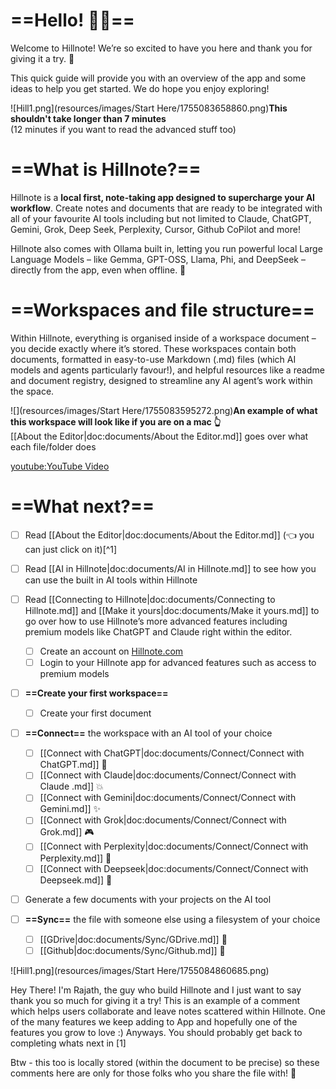 # **==Hello! 👋🏽==**

Welcome to Hillnote! We’re so excited to have you here and thank you for giving it a try. 🎉

This quick guide will provide you with an overview of the app and some ideas to help you get started. We do hope you enjoy exploring!

![Hill1.png](resources/images/Start Here/1755083658860.png)**This shouldn't take longer than 7 minutes**  
(12 minutes if you want to read the advanced stuff too)

# ==What is Hillnote?==

Hillnote is a **local first, note-taking app designed to supercharge your AI workflow**. Create notes and documents that are ready to be integrated with all of your favourite AI tools including but not limited to Claude, ChatGPT, Gemini, Grok, Deep Seek, Perplexity, Cursor, Github CoPilot and more!

Hillnote also comes with Ollama built in, letting you run powerful local Large Language Models – like Gemma, GPT-OSS, Llama, Phi, and DeepSeek – directly from the app, even when offline. 🎉

# ==Workspaces and file structure==

Within Hillnote, everything is organised inside of a workspace document – you decide exactly where it’s stored. These workspaces contain both documents, formatted in easy-to-use Markdown (.md) files (which AI models and agents particularly favour!), and helpful resources like a readme and document registry, designed to streamline any AI agent’s work within the space.

![](resources/images/Start Here/1755083595272.png)**An example of what this workspace will look like if you are on a mac 👆**  
[[About the Editor|doc:documents/About the Editor.md]] goes over what each file/folder does

[youtube:YouTube Video](mj0R5GblJ0M)

# ==What next?==

- [ ] Read [[About the Editor|doc:documents/About the Editor.md]] (👈 you can just click on it)[^1]
- [ ] Read [[AI in Hillnote|doc:documents/AI in Hillnote.md]] to see how you can use the built in AI tools within Hillnote
- [ ] Read [[Connecting to Hillnote|doc:documents/Connecting to Hillnote.md]] and [[Make it yours|doc:documents/Make it yours.md]] to go over how to use Hillnote’s more advanced features including premium models like ChatGPT and Claude right within the editor.

  
  - [ ] Create an account on [Hillnote.com](http://Hillnote.com)
  - [ ] Login to your Hillnote app for advanced features such as access to premium models
- [ ] **==Create your first workspace==**

  
  - [ ] Create your first document
- [ ] **==Connect==** the workspace with an AI tool of your choice

  
  - [ ] [[Connect with ChatGPT|doc:documents/Connect/Connect with ChatGPT.md]] 🎈
  - [ ] [[Connect with Claude|doc:documents/Connect/Connect with Claude .md]] 💥
  - [ ] [[Connect with Gemini|doc:documents/Connect/Connect with Gemini.md]] ✨
  - [ ] [[Connect with Grok|doc:documents/Connect/Connect with Grok.md]] 🎮
  - [ ] [[Connect with Perplexity|doc:documents/Connect/Connect with Perplexity.md]] 🤺
  - [ ] [[Connect with Deepseek|doc:documents/Connect/Connect with Deepseek.md]] 🐋
- [ ] Generate a few documents with your projects on the AI tool
- [ ] **==Sync==** the file with someone else using a filesystem of your choice

  
  - [ ] [[GDrive|doc:documents/Sync/GDrive.md]] 🧃
  - [ ] [[Github|doc:documents/Sync/Github.md]] 🗿

![Hill1.png](resources/images/Start Here/1755084860685.png)

<!-- COMMENTS_SECTION_START -->
<!-- COMMENT
{"name":"Rajath Bail","email":"rajath@hillnote.com","timestamp":"2025-09-02T07:44:12.706Z","id":"comment_2025-09-02T07:44:12.706Z_bpnj18da5","parentId":null}
-->
Hey There! I'm Rajath, the guy who build Hillnote and I just want to say thank you so much for giving it a try! This is an example of a comment which helps users collaborate and leave notes scattered within Hillnote. One of the many features we keep adding to App and hopefully one of the features you grow to love :) Anyways. You should probably get back to completing whats next in [1]

<!-- COMMENT
{"name":"Rajath Bail","email":"rajath@hillnote.com","timestamp":"2025-09-02T07:45:57.861Z","id":"comment_2025-09-02T07:45:57.861Z_gt4cv30ur","parentId":"comment_2025-09-02T07:44:12.706Z_bpnj18da5"}
-->
Btw - this too is locally stored (within the document to be precise) so these comments here are only for those folks who you share the file with! 🎉

<!-- COMMENTS_SECTION_END -->